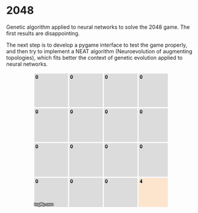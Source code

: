 # 2048

Genetic algorithm applied to neural networks to solve the 2048 game. The first results are disappointing.

The next step is to develop a pygame interface to test the game properly, and then try to implement a NEAT algorithm (Neuroevolution of augmenting topologies), which fits better the context of genetic evolution applied to neural networks.

<p align="center">
  <img src="https://github.com/zslydr/2048/blob/master/resources/2048_AI.gif?raw=true">
</p>
